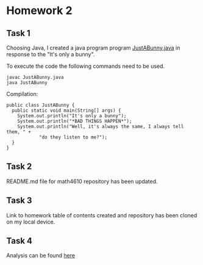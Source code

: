 # Homework 2

## Task 1 

Choosing Java, I created a java program program [JustABunny.java](https://github.com/clarissalabrum/math4610/blob/master/homework/homework2/JustABunny/src/JustABunny.java) in response to the "It's only a bunny". 

To execute the code the following commands need to be used.

    javac JustABunny.java
    java JustABunny
    
Compilation: 

    public class JustABunny {
      public static void main(String[] args) {
        System.out.println("It's only a bunny");
        System.out.println("*BAD THINGS HAPPEN*");
        System.out.println("Well, it's always the same, I always tell them, " +
                "do they listen to me?");
      }
    }

## Task 2

README.md file for math4610 repository has been updated.

## Task 3 

Link to homework table of contents created and repository has been cloned on my local device.

## Task 4

Analysis can be found [here](https://github.com/clarissalabrum/math4610/blob/master/homework/homework2/sheet2task4.pdf)
